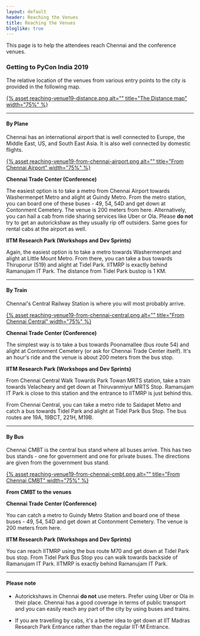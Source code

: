 ```yaml
---
layout: default
header: Reaching the Venues
title: Reaching the Venues
bloglike: true
---
```


This page is to help the attendees reach Chennai and the conference venues.

### Getting to PyCon India 2019

The relative location of the venues from various entry points to the
city is provided in the following map.

<div>
    <a href="assets/images/reaching-venue19-distance.png">
    {% asset reaching-venue19-distance.png alt="" 
     	  	title="The Distance map" width="75%" %}
    </a>
</div>

---

#### **By Plane**

Chennai has an international airport that is well connected to Europe,
the Middle East, US, and South East Asia. It is also well connected by
domestic flights.

<div>
     <a href="assets/images/reaching-venue19-from-chennai-airport.png">
     {% asset reaching-venue19-from-chennai-airport.png alt="" 
     	  	title="From Chennai Airport" width="75%" %}
     </a>
</div>


**Chennai Trade Center (Conference)**

The easiest option is to take a metro from Chennai Airport towards
Washermenpet Metro and alight at Guindy Metro. From the metro station,
you can board one of these buses - 49, 54, 54D and get down at
Contonment Cemetery. The venue is 200 meters from here. Alternatively,
you can hail a cab from ride sharing services like Uber or Ola. Please
**do not** try to get an autorickshaw as they usually rip off
outsiders. Same goes for rental cabs at the airport as well.

**IITM Research Park (Workshops and Dev Sprints)**

Again, the easiest option is to take a metro towards Washermenpet and
alight at Little Mount Metro.  From there, you can take a bus towards
Thiruporur (519) and alight at Tidel Park. IITMRP is exactly behind
Ramanujam IT Park. The distance from Tidel Park bustop is 1 KM.

---

#### **By Train**

Chennai's Central Railway Station is where you will most probably
arrive.

<div>
     <a href="assets/images/reaching-venue19-from-chennai-central.png">
     {% asset reaching-venue19-from-chennai-central.png  alt=""
     	  	title="From Chennai Central" width="75%" %}
     </a>
</div>

**Chennai Trade Center (Conference)**

The simplest way is to take a bus towards Poonamallee (bus route 54)
and alight at Contonment Cemetery (or ask for Chennai Trade Center
itself). It's an hour's ride and the venue is about 200 meters from
the bus stop.

**IITM Research Park (Workshops and Dev Sprints)**

From Chennai Central Walk Towards Park Towan MRTS station, take a train
towards Velacheary and get down at Thiruvanmiyur MRTS Stop. Ramanujam
IT Park is close to this station and the entrance to IITMRP is just
behind this.

From Chennai Central, you can take a metro ride to Saidapet Metro and
catch a bus towards Tidel Park and alight at Tidel Park Bus Stop. The
bus routes are 19A, 19BCT, 221H, M19B.

---

#### **By Bus**

Chennai CMBT is the central bus stand where all buses arrive. This has
two bus stands - one for government and one for private buses. The
directions are given from the government bus stand.

<div>
     <a href="assets/images/reaching-venue19-from-chennai-cmbt.png">
     {% asset reaching-venue19-from-chennai-cmbt.png  alt=""
     	  	title="From Chennai CMBT" width="75%" %}
     </a>
</div>

**From CMBT to the venues**

**Chennai Trade Center (Conference)**

You can catch a metro to Guindy Metro Station and board one of these
buses - 49, 54, 54D and get down at Contonment Cemetery. The venue is
200 meters from here.

**IITM Research Park (Workshops and Dev Sprints)**

You can reach IITMRP using the bus route M70 and get down at Tidel
Park bus stop.  From Tidel Park Bus Stop you can walk towards backside
of Ramanujam IT Park.  IITMRP is exactly behind Ramanujam IT Park.

---

#### **Please note**

  * Autorickshaws in Chennai **do not** use meters. Prefer using Uber
    or Ola in their place. Chennai has a good coverage in terms of
    public transport and you can easily reach any part of the city by
    using buses and trains.

  * If you are travelling by cabs, it's a better idea to get down at
    IIT Madras Research Park Entrance rather than the regular IIT-M
    Entrance.
